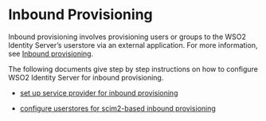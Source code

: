 # Inbound Provisioning 

Inbound provisioning involves provisioning users or groups to the WSO2 Identity Server’s userstore via an external application. For more information, see [Inbound provisioning](../../../concepts/provisioning-framework/#inbound-provisioning).

The following documents give step by step instructions on how to configure WSO2 Identity Server for inbound provisioning. 

- [set up service provider for inbound provisioning](../set-up-sp-for-inbound-provisioning)

- [configure userstores for scim2-based inbound provisioning](../configure-user-stores-for-scim2-based-inbound-provisioning)